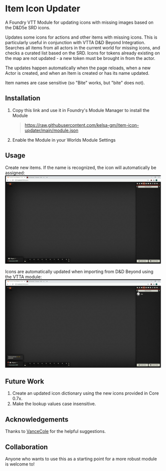 # Item Icon Updater
A Foundry VTT Module for updating icons with missing images based on the D&amp;D5e SRD icons.

Updates some icons for actions and other items with missing icons. This is particularly useful in conjunction with VTTA D&D Beyond Integration. Searches all items from all actors in the current world for missing icons, and checks a curated list based on the SRD. Icons for tokens already existing on the map are not updated - a new token must be brought in from the actor.

The updates happen automatically when the page reloads, when a new Actor is created, and when an Item is created or has its name updated. 

Item names are case sensitive (so "Bite" works, but "bite" does not).

## Installation
1. Copy this link and use it in Foundry's Module Manager to install the Module

    > https://raw.githubusercontent.com/kelsa-gm/item-icon-updater/main/module.json
    
2. Enable the Module in your Worlds Module Settings

## Usage
Create new items. If the name is recognized, the icon will automatically be assigned:
![](new_actor.gif)

Icons are automatically updated when importing from D&D Beyond using the VTTA module:
![](beyond.gif)

## Future Work
1. Create an updated icon dictionary using the new icons provided in Core 0.7x. 
2. Make the lookup values case insensitive.

## Acknowledgements
Thanks to [VanceCole](https://github.com/VanceCole) for the helpful suggestions.


## Collaboration
Anyone who wants to use this as a starting point for a more robust module is welcome to!
